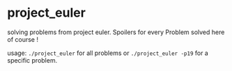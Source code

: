 # project_euler
solving problems from project euler. Spoilers for every Problem solved here of course !

usage: `./project_euler` for all problems or `./project_euler -p19` for a specific problem.
